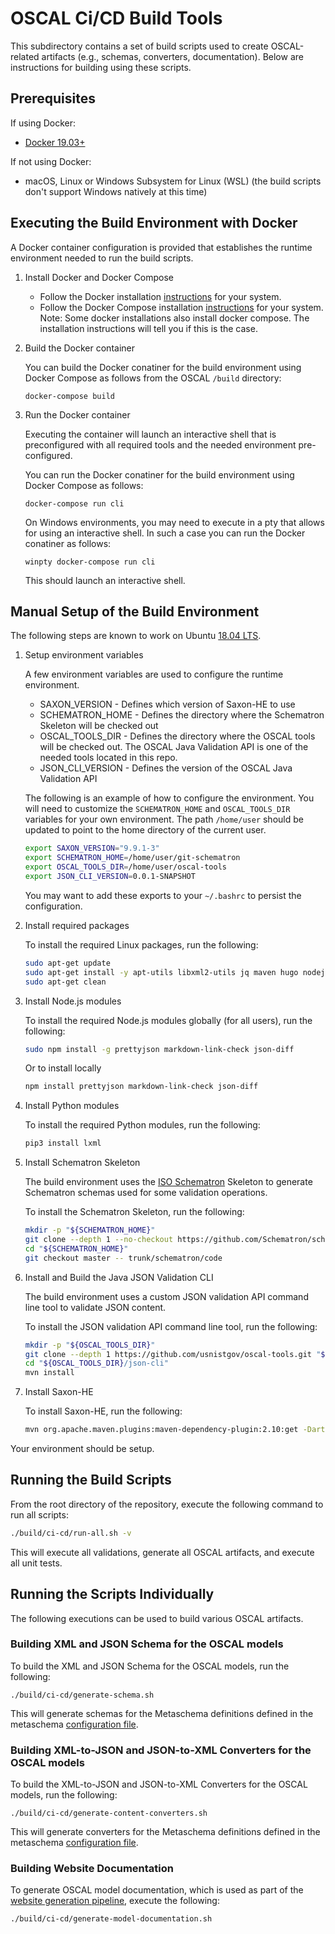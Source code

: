# OSCAL Ci/CD Build Tools

This subdirectory contains a set of build scripts used to create OSCAL-related artifacts (e.g., schemas, converters, documentation). Below are instructions for building using these scripts.

## Prerequisites

If using Docker:

- [Docker 19.03+](https://docs.docker.com/install/)

If not using Docker:

- macOS, Linux or Windows Subsystem for Linux (WSL) (the build scripts don't support Windows natively at this time)

## Executing the Build Environment with Docker

A Docker container configuration is provided that establishes the runtime environment needed to run the build scripts.

1. Install Docker and Docker Compose

    - Follow the Docker installation [instructions](https://docs.docker.com/install/) for your system.
    - Follow the Docker Compose installation [instructions](https://docs.docker.com/compose/install/) for your system. Note: Some docker installations also install docker compose. The installation instructions will tell you if this is the case.

2. Build the Docker container

    You can build the Docker conatiner for the build environment using Docker Compose as follows from the OSCAL `/build` directory:

    ```
    docker-compose build
    ```

3. Run the Docker container

    Executing the container will launch an interactive shell that is preconfigured with all required tools and the needed environment pre-configured.

    You can run the Docker conatiner for the build environment using Docker Compose as follows:

    ```
    docker-compose run cli
    ```

    On Windows environments, you may need to execute in a pty that allows for using an interactive shell. In such a case you can run the Docker conatiner as follows:


    ```
    winpty docker-compose run cli
    ```

    This should launch an interactive shell.

## Manual Setup of the Build Environment

The following steps are known to work on Ubuntu [18.04 LTS](http://releases.ubuntu.com/18.04.4/).

1. Setup environment variables

    A few environment variables are used to configure the runtime environment.

    - SAXON_VERSION - Defines which version of Saxon-HE to use
    - SCHEMATRON_HOME - Defines the directory where the Schematron Skeleton will be checked out
    - OSCAL_TOOLS_DIR - Defines the directory where the OSCAL tools will be checked out. The OSCAL Java Validation API is one of the needed tools located in this repo.
    - JSON_CLI_VERSION - Defines the version of the OSCAL Java Validation API

    The following is an example of how to configure the environment. You will need to customize the `SCHEMATRON_HOME` and `OSCAL_TOOLS_DIR` variables for your own environment. The path `/home/user` should be updated to point to the home directory of the current user.

    ```bash
    export SAXON_VERSION="9.9.1-3"
    export SCHEMATRON_HOME=/home/user/git-schematron
    export OSCAL_TOOLS_DIR=/home/user/oscal-tools
    export JSON_CLI_VERSION=0.0.1-SNAPSHOT
    ```

    You may want to add these exports to your `~/.bashrc` to persist the configuration.

1. Install required packages

    To install the required Linux packages, run the following:

    ```bash
    sudo apt-get update
    sudo apt-get install -y apt-utils libxml2-utils jq maven hugo nodejs npm build-essential python3-pip git
    sudo apt-get clean
    ```

1. Install Node.js modules

    To install the required Node.js modules globally (for all users), run the following:

    ```bash
    sudo npm install -g prettyjson markdown-link-check json-diff
    ```

    Or to install locally

    ```bash
    npm install prettyjson markdown-link-check json-diff
    ```


1. Install Python modules

    To install the required Python modules, run the following:

    ```bash
    pip3 install lxml
    ```

1. Install Schematron Skeleton

    The build environment uses the [ISO Schematron](http://schematron.com/) Skeleton to generate Schematron schemas used for some validation operations.

    To install the Schematron Skeleton, run the following:

    ```bash
    mkdir -p "${SCHEMATRON_HOME}"
    git clone --depth 1 --no-checkout https://github.com/Schematron/schematron.git "${SCHEMATRON_HOME}"
    cd "${SCHEMATRON_HOME}"
    git checkout master -- trunk/schematron/code
    ```

1. Install and Build the Java JSON Validation CLI

    The build environment uses a custom JSON validation API command line tool to validate JSON content.

    To install the JSON validation API command line tool, run the following:

    ```bash
    mkdir -p "${OSCAL_TOOLS_DIR}"
    git clone --depth 1 https://github.com/usnistgov/oscal-tools.git "${OSCAL_TOOLS_DIR}"
    cd "${OSCAL_TOOLS_DIR}/json-cli"
    mvn install
    ```
1. Install Saxon-HE

    To install Saxon-HE, run the following:

    ```bash
    mvn org.apache.maven.plugins:maven-dependency-plugin:2.10:get -DartifactId=Saxon-HE -DgroupId=net.sf.saxon -Dversion=${SAXON_VERSION}
    ```

Your environment should be setup.

## Running the Build Scripts

From the root directory of the repository, execute the following command to run all scripts:

```bash
./build/ci-cd/run-all.sh -v
```

This will execute all validations, generate all OSCAL artifacts, and execute all unit tests.

## Running the Scripts Individually

The following executions can be used to build various OSCAL artifacts.

### Building XML and JSON Schema for the OSCAL models

To build the XML and JSON Schema for the OSCAL models, run the following:

```
./build/ci-cd/generate-schema.sh
```

This will generate schemas for the Metaschema definitions defined in the metaschema [configuration file][metaschema-config].

### Building XML-to-JSON and JSON-to-XML Converters for the OSCAL models

To build the XML-to-JSON and JSON-to-XML Converters for the OSCAL models, run the following:

```
./build/ci-cd/generate-content-converters.sh
```

This will generate converters for the Metaschema definitions defined in the metaschema [configuration file][metaschema-config].

### Building Website Documentation

To generate OSCAL model documentation, which is used as part of the [website generation pipeline](../docs), execute the following:

```
./build/ci-cd/generate-model-documentation.sh
```

[metaschema-config]: ci-cd/config/metaschema

